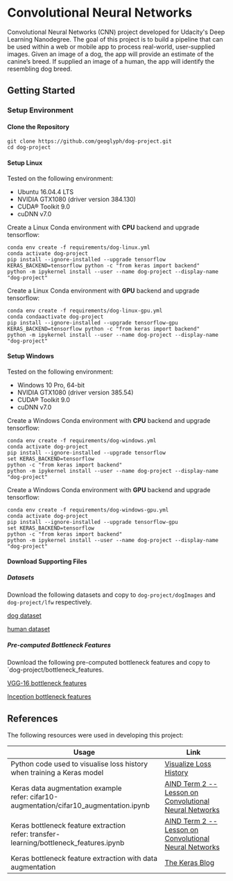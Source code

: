 # Convolutional Neural Networks

Convolutional Neural Networks (CNN) project developed for Udacity's Deep Learning Nanodegree. The goal of this project is to build a pipeline that can be used within a web or mobile app to process real-world, user-supplied images. Given an image of a dog, the app will provide an estimate of the canine’s breed. If supplied an image of a human, the app will identify the resembling dog breed.

## Getting Started

### Setup Environment

#### Clone the Repository

``` batch
git clone https://github.com/geoglyph/dog-project.git
cd dog-project
```

#### Setup Linux

Tested on the following environment:

- Ubuntu 16.04.4 LTS
- NVIDIA GTX1080 (driver version 384.130)
- CUDA® Toolkit 9.0
- cuDNN v7.0

Create a Linux Conda environment with **CPU** backend and upgrade tensorflow:

``` batch
conda env create -f requirements/dog-linux.yml
conda activate dog-project
pip install --ignore-installed --upgrade tensorflow
KERAS_BACKEND=tensorflow python -c "from keras import backend"
python -m ipykernel install --user --name dog-project --display-name "dog-project"
 ```

Create a Linux Conda environment with **GPU** backend and upgrade tensorflow:

``` batch
conda env create -f requirements/dog-linux-gpu.yml
conda condaactivate dog-project
pip install --ignore-installed --upgrade tensorflow-gpu
KERAS_BACKEND=tensorflow python -c "from keras import backend"
python -m ipykernel install --user --name dog-project --display-name "dog-project"
```

#### Setup Windows

Tested on the following environment:

- Windows 10 Pro, 64-bit
- NVIDIA GTX1080 (driver version 385.54)
- CUDA® Toolkit 9.0
- cuDNN v7.0

Create a Windows Conda environment with **CPU** backend and upgrade tensorflow:

``` batch
conda env create -f requirements/dog-windows.yml
conda activate dog-project
pip install --ignore-installed --upgrade tensorflow
set KERAS_BACKEND=tensorflow
python -c "from keras import backend"
python -m ipykernel install --user --name dog-project --display-name "dog-project"
 ```

Create a Windows Conda environment with **GPU** backend and upgrade tensorflow:

``` batch
conda env create -f requirements/dog-windows-gpu.yml
conda activate dog-project
pip install --ignore-installed --upgrade tensorflow-gpu
set KERAS_BACKEND=tensorflow
python -c "from keras import backend"
python -m ipykernel install --user --name dog-project --display-name "dog-project"
```

#### Download Supporting Files

##### Datasets

Download the following datasets and copy to `dog-project/dogImages` and `dog-project/lfw` respectively.

[dog dataset](https://s3-us-west-1.amazonaws.com/udacity-aind/dog-project/dogImages.zip)

[human dataset](https://s3-us-west-1.amazonaws.com/udacity-aind/dog-project/lfw.zip)

##### Pre-computed Bottleneck Features

Download the following pre-computed bottleneck features and copy to `dog-project/bottleneck_features.

[VGG-16 bottleneck features](https://s3-us-west-1.amazonaws.com/udacity-aind/dog-project/DogVGG16Data.npz)

[Inception bottleneck features](https://s3-us-west-1.amazonaws.com/udacity-aind/dog-project/DogInceptionV3Data.npz)

## References

The following resources were used in developing this project:

Usage | Link
--- | ---
Python code used to visualise loss history when training a Keras model | [Visualize Loss History](https://chrisalbon.com/deep_learning/keras/visualize_loss_history/)
Keras data augmentation example<br>refer: cifar10-augmentation/cifar10_augmentation.ipynb | [AIND Term 2 -- Lesson on Convolutional Neural Networks](https://github.com/udacity/aind2-cnn)
Keras bottleneck feature extraction<br>refer: transfer-learning/bottleneck_features.ipynb | [AIND Term 2 -- Lesson on Convolutional Neural Networks](https://github.com/udacity/aind2-cnn)
Keras bottleneck feature extraction with data augmentation | [The Keras Blog](https://blog.keras.io/building-powerful-image-classification-models-using-very-little-data.html)
